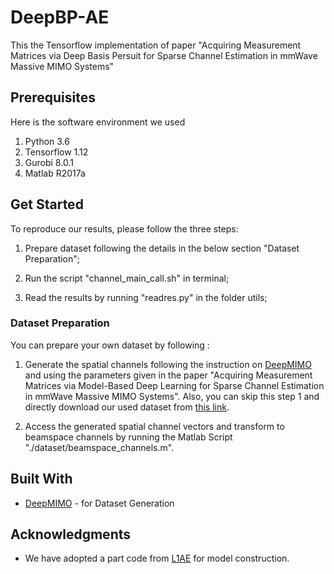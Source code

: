 # DeepBP-AE

This the Tensorflow implementation of paper "Acquiring Measurement Matrices via Deep Basis Persuit for Sparse Channel Estimation in mmWave Massive MIMO Systems"


## Prerequisites
Here is the software environment we used
1. Python 3.6 
2. Tensorflow 1.12
3. Gurobi 8.0.1
4. Matlab R2017a

## Get Started

To reproduce our results, please follow the three steps:

1. Prepare dataset following the details in the below section "Dataset Preparation";  

2. Run the script "channel_main_call.sh" in terminal;

3. Read the results by running "readres.py" in the folder utils;

### Dataset Preparation
You can prepare your own dataset by following :

1. Generate the spatial channels following the instruction on [DeepMIMO](https://www.deepmimo.net/) and using the parameters given in the paper "Acquiring Measurement Matrices via Model-Based Deep Learning for Sparse Channel Estimation in mmWave Massive MIMO Systems". Also, you can skip this step 1 and directly download our used dataset from [this link](https://drive.google.com/file/d/1Ccwh8XdW3AXNMQ62j6D5Ndd4qRVxTbja/view?usp=sharing).

2. Access the generated spatial channel vectors and transform to beamspace channels by running the Matlab Script "./dataset/beamspace_channels.m".

## Built With

* [DeepMIMO](https://www.deepmimo.net/) - for Dataset Generation

## Acknowledgments

* We have adopted a part code from [L1AE](https://github.com/wushanshan/L1AE) for model construction.
